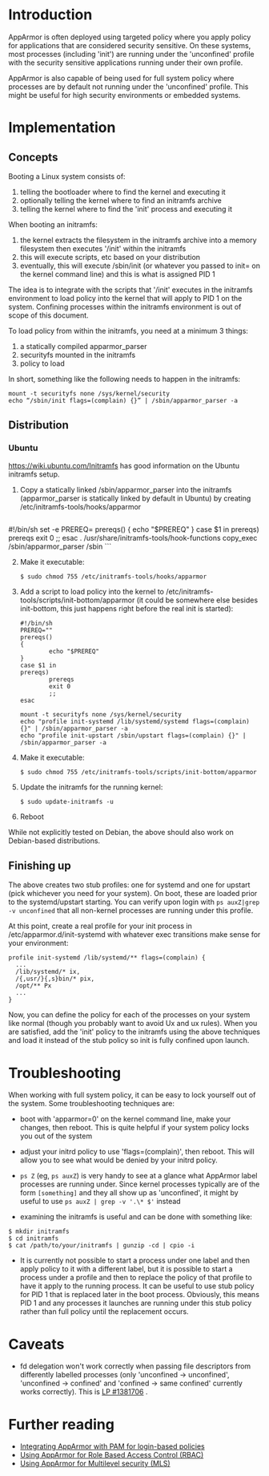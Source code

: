 Introduction
============

AppArmor is often deployed using targeted policy where you apply
policy for applications that are considered security sensitive. On
these systems, most processes (including 'init') are running under the
'unconfined' profile with the security sensitive applications running
under their own profile.

AppArmor is also capable of being used for full system policy
where processes are by default not running under the 'unconfined'
profile. This might be useful for high security environments or
embedded systems.

Implementation
==============

Concepts
--------

Booting a Linux system consists of:

1.  telling the bootloader where to find the kernel and executing it
2.  optionally telling the kernel where to find an initramfs archive
3.  telling the kernel where to find the 'init' process and executing it

When booting an initramfs:

1.  the kernel extracts the filesystem in the initramfs archive into a memory filesystem then executes '/init' within the initramfs
2.  this will execute scripts, etc based on your distribution
3.  eventually, this will execute /sbin/init (or whatever you passed to init= on the kernel command line) and this is what is assigned PID 1

The idea is to integrate with the scripts that '/init' executes in
the initramfs environment to load policy into the kernel that will
apply to PID 1 on the system. Confining processes within the initramfs
environment is out of scope of this document.

To load policy from within the initramfs, you need at a minimum
3 things:

1.  a statically compiled apparmor\_parser
2.  securityfs mounted in the initramfs
3.  policy to load

In short, something like the following needs to happen in the
initramfs:

```
mount -t securityfs none /sys/kernel/security
echo “/sbin/init flags=(complain) {}” | /sbin/apparmor_parser -a
```

Distribution
------------

### Ubuntu

<https://wiki.ubuntu.com/Initramfs> has good information on the Ubuntu
initramfs setup.

1.  Copy a statically linked /sbin/apparmor\_parser into the initramfs
    (apparmor\_parser is statically linked by default in Ubuntu)
    by creating /etc/initramfs-tools/hooks/apparmor

    ```
#!/bin/sh
set -e
PREREQ=
prereqs()
{
    echo "$PREREQ"
}
case $1 in
    prereqs)
        prereqs
        exit 0
        ;;
esac
. /usr/share/initramfs-tools/hook-functions
copy_exec /sbin/apparmor_parser /sbin
    ```

2.   Make it executable:

     ```
     $ sudo chmod 755 /etc/initramfs-tools/hooks/apparmor
     ```

3.   Add a script to load policy into the kernel to
     /etc/initramfs-tools/scripts/init-bottom/apparmor (it could
     be somewhere else besides init-bottom, this just happens right
     before the real init is started):

     ```
     #!/bin/sh
     PREREQ=""
     prereqs()
     {
             echo "$PREREQ"
     }
     case $1 in
     prereqs)
             prereqs
             exit 0
             ;;
     esac

     mount -t securityfs none /sys/kernel/security
     echo "profile init-systemd /lib/systemd/systemd flags=(complain) {}" | /sbin/apparmor_parser -a
     echo "profile init-upstart /sbin/upstart flags=(complain) {}" | /sbin/apparmor_parser -a
     ```

4.   Make it executable:

     ```
     $ sudo chmod 755 /etc/initramfs-tools/scripts/init-bottom/apparmor
     ```

5.   Update the initramfs for the running kernel:

     ```
     $ sudo update-initramfs -u
     ```

6.   Reboot

While not explicitly tested on Debian, the above should also work on
Debian-based distributions.

Finishing up
------------

The above creates two stub profiles: one for systemd and one for
upstart (pick whichever you need for your system). On boot, these
are loaded prior to the systemd/upstart starting. You can verify
upon login with `ps auxZ|grep -v unconfined` that all non-kernel
processes are running under this profile.

At this point, create a real profile for your init process in
/etc/apparmor.d/init-systemd with whatever exec transitions make
sense for your environment:

```
profile init-systemd /lib/systemd/** flags=(complain) {
  ...
  /lib/systemd/* ix,
  /{,usr/}{,s}bin/* pix,
  /opt/** Px
  ...
}
```

Now, you can define the policy for each of the processes on your system
like normal (though you probably want to avoid Ux and ux rules). When
you are satisfied, add the 'init' policy to the initramfs using the
above techniques and load it instead of the stub policy so init is
fully confined upon launch.

Troubleshooting
===============

When working with full system policy, it can be easy to lock yourself
out of the system. Some troubleshooting techniques are:

-   boot with 'apparmor=0' on the kernel command line, make your
    changes, then reboot. This is quite helpful if your system policy
    locks you out of the system

-   adjust your initrd policy to use 'flags=(complain)', then
    reboot. This will allow you to see what would be denied by your
    initrd policy.

-   `ps Z` (eg, `ps auxZ`) is very handy to see at a glance what
    AppArmor label processes are running under. Since kernel processes
    typically are of the form `[something]` and they all show up as
    'unconfined', it might by useful to use `ps auxZ | grep -v '.\* $'` instead

-   examining the initramfs is useful and can be done with something like:

```
$ mkdir initramfs
$ cd initramfs
$ cat /path/to/your/initramfs | gunzip -cd | cpio -i
```

-   It is currently not possible to start a process under one label and
    then apply policy to it with a different label, but it is possible
    to start a process under a profile and then to replace the policy
    of that profile to have it apply to the running process. It can
    be useful to use stub policy for PID 1 that is replaced later in
    the boot process. Obviously, this means PID 1 and any processes
    it launches are running under this stub policy rather than full
    policy until the replacement occurs.

Caveats
=======

-   fd delegation won't work correctly when passing file descriptors
    from differently labelled processes (only 'unconfined -&gt;
    unconfined', 'unconfined -&gt; confined' and 'confined
    -&gt; same confined' currently works correctly). This is
    [LP \#1381706](https://launchpad.net/bugs/1381706) .

Further reading
===============

-   [Integrating AppArmor with PAM for login-based policies](Pam_apparmor_example)
-   [Using AppArmor for Role Based Access Control (RBAC)](AppArmorRBAC)
-   [Using AppArmor for Multilevel security (MLS)](AppArmorMLS)


